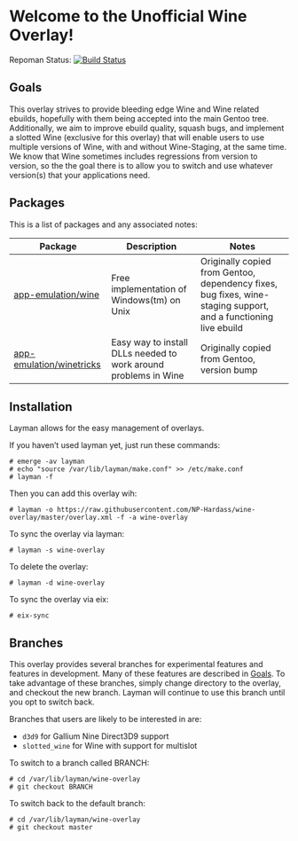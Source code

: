 Welcome to the Unofficial Wine Overlay!
=======================================

Repoman Status: [![Build Status](https://travis-ci.org/NP-Hardass/wine-overlay.svg?branch=new-deps)](https://travis-ci.org/NP-Hardass/wine-overlay)

Goals
-----
This overlay strives to provide bleeding edge Wine and Wine related ebuilds,
hopefully with them being accepted into the main Gentoo tree.  Additionally,
we aim to improve ebuild quality, squash bugs, and implement a slotted Wine
(exclusive for this overlay) that will enable users to use multiple
versions of Wine, with and without Wine-Staging, at the same time.  We know
that Wine sometimes includes regressions from version to version, so the
the goal there is to allow you to switch and use whatever version(s) that
your applications need.

Packages
--------

This is a list of packages and any associated notes:

| Package						| Description								| Notes															|
| ----------------------------------------------------- | --------------------------------------------------------------------- | --------------------------------------------------------------------------------------------------------------------- |
| [app-emulation/wine](app-emulation/wine)		| Free implementation of Windows(tm) on Unix				| Originally copied from Gentoo, dependency fixes, bug fixes, wine-staging support, and a functioning live ebuild	|
| [app-emulation/winetricks](app-emulation/winetricks)	| Easy way to install DLLs needed to work around problems in Wine	| Originally copied from Gentoo, version bump										|

Installation
------------

Layman allows for the easy management of overlays.

If you haven’t used layman yet, just run these commands:

	# emerge -av layman
	# echo "source /var/lib/layman/make.conf" >> /etc/make.conf
	# layman -f

Then you can add this overlay wih:

	# layman -o https://raw.githubusercontent.com/NP-Hardass/wine-overlay/master/overlay.xml -f -a wine-overlay

To sync the overlay via layman:

	# layman -s wine-overlay

To delete the overlay:

	# layman -d wine-overlay

To sync the overlay via eix:

	# eix-sync

Branches
--------
This overlay provides several branches for experimental features and
features in development.  Many of these features are described in
[Goals](#Goals). To take advantage of these branches, simply change
directory to the overlay, and checkout the new branch.  Layman will
continue to use this branch until you opt to switch back.

Branches that users are likely to be interested in are:
* `d3d9` for Gallium Nine Direct3D9 support
* `slotted_wine` for Wine with support for multislot

To switch to a branch called BRANCH:

	# cd /var/lib/layman/wine-overlay
	# git checkout BRANCH

To switch back to the default branch:
	
	# cd /var/lib/layman/wine-overlay
	# git checkout master
